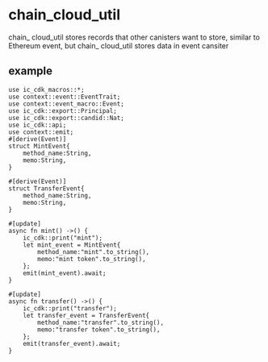 # chain_cloud_util
  chain_ cloud_util stores records that other canisters want to store, similar to Ethereum event, but chain_ cloud_util stores data in event cansiter
## example
    use ic_cdk_macros::*;
    use context::event::EventTrait;
    use context::event_macro::Event;
    use ic_cdk::export::Principal;
    use ic_cdk::export::candid::Nat;
    use ic_cdk::api;
    use context::emit;
    #[derive(Event)]
    struct MintEvent{
        method_name:String,
        memo:String,
    }

    #[derive(Event)]
    struct TransferEvent{
        method_name:String,
        memo:String,
    }
    
    #[update]
    async fn mint() ->() {
        ic_cdk::print("mint");
        let mint_event = MintEvent{
            method_name:"mint".to_string(),
            memo:"mint token".to_string(),
        }; 
        emit(mint_event).await;
    }

    #[update]
    async fn transfer() ->() {
        ic_cdk::print("transfer"); 
        let transfer_event = TransferEvent{
            method_name:"transfer".to_string(),
            memo:"transfer token".to_string(),
        };
        emit(transfer_event).await;
    }
